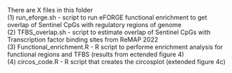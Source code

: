 There are X files in this folder \
(1) run_eforge.sh - script to run eFORGE functional enrichment to get overlap of Sentinel CpGs with regulatory regions of genome \
(2) TFBS_overlap.sh - script to estimate overlap of Sentinel CpGs with Transcription factor binding sites from ReMAP 2022 \
(3) Functional_enrichment.R - R script to performe enrichment analysis for functional regions and TFBS (results from ectended figure 4) \
(4) circos_code.R - R script that creates the circosplot (extended figure 4c)

